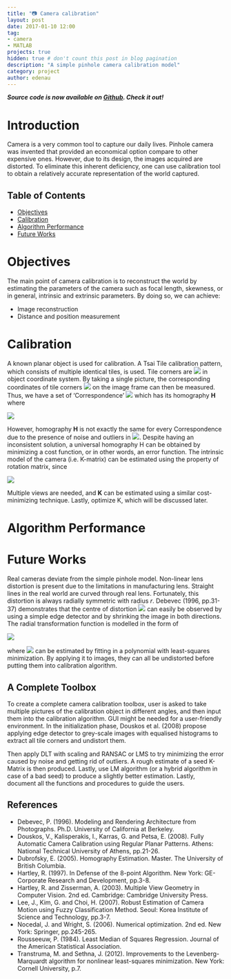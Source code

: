 ```yaml
---
title: "📷 Camera calibration"
layout: post
date: 2017-01-10 12:00
tag:
- camera
- MATLAB
projects: true
hidden: true # don't count this post in blog pagination
description: "A simple pinhole camera calibration model"
category: project
author: edenau
---
```


***Source code is now available on <a href="https://github.com/edenau/Camera-Calibration" target="_blank">Github</a>. Check it out!***

# Introduction

Camera is a very common tool to capture our daily lives. Pinhole camera was invented that provided an economical option compare to other expensive ones. However, due to its design, the images acquired are distorted. To eliminate this inherent deficiency, one can use calibration tool to obtain a relatively accurate representation of the world captured.

## Table of Contents
- [Objectives](#objectives)
- [Calibration](#calibration)
- [Algorithm Performance](#alg)
- [Future Works](#future)

<div class="breaker"></div> <a id="objectives"></a>

# Objectives

The main point of camera calibration is to reconstruct the world by estimating the parameters of the camera such as focal length, skewness, or in general, intrinsic and extrinsic parameters. By doing so, we can achieve:
-	Image reconstruction
-	Distance and position measurement

<div class="breaker"></div> <a id="calibration"></a>

# Calibration

A known planar object is used for calibration. A Tsai Tile calibration pattern, which consists of multiple identical tiles, is used. Tile corners are <img src="https://latex.codecogs.com/svg.latex?[x \ y]'" /> in object coordinate system. By taking a single picture, the corresponding coordinates of tile corners <img src="https://latex.codecogs.com/svg.latex?[u \ v]'" /> on the image frame can then be measured. Thus, we have a set of ‘Correspondence’ <img src="https://latex.codecogs.com/svg.latex?[u \ v \ x \ y]'" /> which has its homography **H** where

<img src="https://latex.codecogs.com/svg.latex?S\ [u \ v \ 1]'=\mathbf{H}\ [x \ y \ 1]'" />

However, homography **H** is not exactly the same for every Correspondence due to the presence of noise and outliers in <img src="https://latex.codecogs.com/svg.latex?[u \ v]'" />. Despite having an inconsistent solution, a universal homography H can be obtained by minimizing a cost function, or in other words, an error function.
The intrinsic model of the camera (i.e. K-matrix) can be estimated using the property of rotation matrix, since

<img src="https://latex.codecogs.com/svg.latex?\mathbf{H}=\lambda\ \mathbf{K}\ [\mathbf{r_1} \ \mathbf{r_2} \ \mathbf{t}]" />

Multiple views are needed, and **K** can be estimated using a similar cost-minimizing technique. Lastly, optimize K, which will be discussed later.

*<Private Notes>*

<div class="breaker"></div> <a id="alg"></a>

# Algorithm Performance

*<Private Notes>*

<div class="breaker"></div> <a id="future"></a>

# Future Works

Real cameras deviate from the simple pinhole model. Non-linear lens distortion is present due to the limitations in manufacturing lens. Straight lines in the real world are curved through real lens. Fortunately, this distortion is always radially symmetric with radius *r*. Debevec (1996, pp.31-37) demonstrates that the centre of distortion <img src="https://latex.codecogs.com/svg.latex?(c_x, c_y)" /> can easily be observed by using a simple edge detector and by shrinking the image in both directions. The radial transformation function is modelled in the form of

<img src="https://latex.codecogs.com/svg.latex?\mathcal{F}(r)=r(1+k_1 r^2+k_2 r^4+\dots)" />

where <img src="https://latex.codecogs.com/svg.latex?(k_1,k_2)" /> can be estimated by fitting in a polynomial with least-squares minimization. By applying it to images, they can all be undistorted before putting them into calibration algorithm.

## A Complete Toolbox

To create a complete camera calibration toolbox, user is asked to take multiple pictures of the calibration object in different angles, and then input them into the calibration algorithm. GUI might be needed for a user-friendly environment.
In the initialization phase, Douskos et al. (2008) propose applying edge detector to grey-scale images with equalised histograms to extract all tile corners and undistort them.

Then apply DLT with scaling and RANSAC or LMS to try minimizing the error caused by noise and getting rid of outliers. A rough estimate of a seed K-Matrix is then produced. Lastly, use LM algorithm (or a hybrid algorithm in case of a bad seed) to produce a slightly better estimation.
Lastly, document all the functions and procedures to guide the users.

## References

- Debevec, P. (1996). Modeling and Rendering Architecture from Photographs. Ph.D. University of California at Berkeley.
- Douskos, V., Kalisperakis, I., Karras, G. and Petsa, E. (2008). Fully Automatic Camera Calibration using Regular Planar Patterns. Athens: National Technical University of Athens, pp.21-26.
- Dubrofsky, E. (2005). Homography Estimation. Master. The University of British Columbia.
- Hartley, R. (1997). In Defense of the 8-point Algorithm. New York: GE-Corporate Research and Development, pp.3-8.
- Hartley, R. and Zisserman, A. (2003). Multiple View Geometry in Computer Vision. 2nd ed. Cambridge: Cambridge University Press.
- Lee, J., Kim, G. and Choi, H. (2007). Robust Estimation of Camera Motion using Fuzzy Classification Method. Seoul: Korea Institute of Science and Technology, pp.3-7.
- Nocedal, J. and Wright, S. (2006). Numerical optimization. 2nd ed. New York: Springer, pp.245-265.
- Rousseeuw, P. (1984). Least Median of Squares Regression. Journal of the American Statistical Association.
- Transtruma, M. and Sethna, J. (2012). Improvements to the Levenberg-Marquardt algorithm for nonlinear least-squares minimization. New York: Cornell University, p.7.
